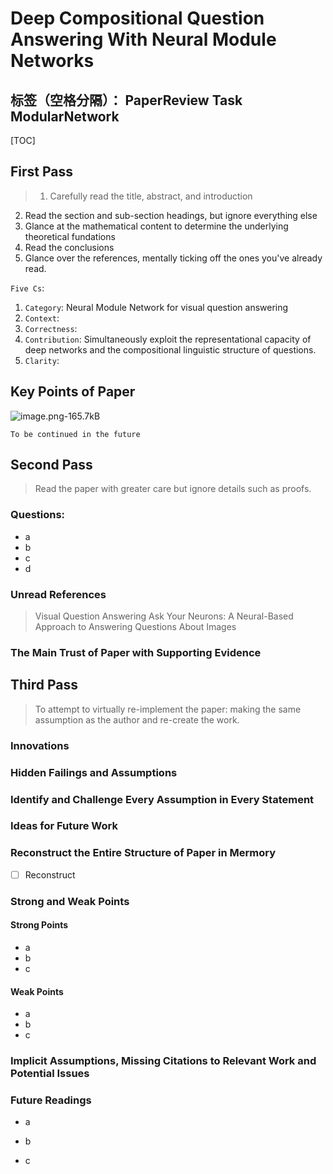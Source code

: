 ﻿# Deep Compositional Question Answering With Neural Module Networks

标签（空格分隔）： PaperReview Task ModularNetwork
---

[TOC]

## First Pass
> 1. Carefully read the title, abstract, and introduction
2. Read the section and sub-section headings, but ignore everything else
3. Glance at the mathematical content to determine the underlying theoretical fundations
4. Read the conclusions
5. Glance over the references, mentally ticking off the ones you've already read.

`Five Cs`:
1. `Category`: Neural Module Network for visual question answering
2. `Context`: 
3. `Correctness`: 
4. `Contribution`: Simultaneously exploit the representational capacity of deep networks and the compositional linguistic structure of questions.
5. `Clarity`:


## Key Points of Paper
![image.png-165.7kB][1]

`To be continued in the future`
## Second Pass
> Read the paper with greater care but ignore details such as proofs.
### Questions:
* a
* b
* c
* d


### Unread References
> Visual Question Answering
Ask Your Neurons: A Neural-Based Approach to Answering Questions About Images

### The Main Trust of Paper with Supporting Evidence

## Third Pass
> To attempt to virtually re-implement the paper: making the same assumption as the author and re-create the work.

### Innovations

### Hidden Failings and Assumptions

### Identify and Challenge Every Assumption in Every Statement

### Ideas for Future Work

### Reconstruct the Entire Structure of Paper in Mermory
- [ ] Reconstruct

### Strong and Weak Points
#### Strong Points
* a
* b
* c

#### Weak Points
* a
* b
* c

### Implicit Assumptions, Missing Citations to Relevant Work and Potential Issues


### Future Readings
* a
* b
* c


  [1]: http://static.zybuluo.com/Counting/5ou7bpwlcylp61r1snan7w7g/image.png